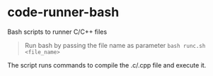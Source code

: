 # code-runner-bash
Bash scripts to runner C/C++ files

> Run bash by passing the file name as parameter
```bash runc.sh <file_name>```

The script runs commands to compile the .c/.cpp file and execute it.
